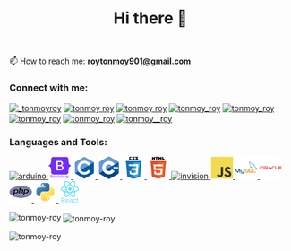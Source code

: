 <div align="center">
  <h1>Hi there 👋</h1>
</div>



<p align="left"> <a href="https://twitter.com/" target="blank"><img
    src="https://img.shields.io/twitter/follow/?logo=twitter&style=for-the-badge" alt="" /></a> </p>

📫 How to reach me: **<a href="mailto:roytonmoy901@gmail.com" target="_blank">roytonmoy901@gmail.com</a>**
<h3 align="left">Connect with me:</h3>
<p align="left">
<a href="" target="blank"><img align="center" src="https://raw.githubusercontent.com/rahuldkjain/github-profile-readme-generator/master/src/images/icons/Social/twitter.svg" alt="_tonmoyroy" height="30" width="40" /></a>
<a href="https://www.linkedin.com/in/tonmoy-roy-a922a1190/" target="blank"><img align="center" src="https://raw.githubusercontent.com/rahuldkjain/github-profile-readme-generator/master/src/images/icons/Social/linked-in-alt.svg" alt="tonmoy roy" height="30" width="40" /></a>
<a href="https://fb.com/tonmoy roy" target="blank"><img align="center" src="https://raw.githubusercontent.com/rahuldkjain/github-profile-readme-generator/master/src/images/icons/Social/facebook.svg" alt="tonmoy roy" height="30" width="40" /></a>
<a href="https://www.codechef.com/users/tonmoy_roy" target="blank"><img align="center" src="https://cdn.jsdelivr.net/npm/simple-icons@3.1.0/icons/codechef.svg" alt="tonmoy_roy" height="30" width="40" /></a>
<a href="https://www.hackerrank.com/tonmoy_roy" target="blank"><img align="center" src="https://raw.githubusercontent.com/rahuldkjain/github-profile-readme-generator/master/src/images/icons/Social/hackerrank.svg" alt="tonmoy_roy" height="30" width="40" /></a>
<a href="https://codeforces.com/profile/tonmoy_roy" target="blank"><img align="center" src="https://raw.githubusercontent.com/rahuldkjain/github-profile-readme-generator/master/src/images/icons/Social/codeforces.svg" alt="tonmoy_roy" height="30" width="40" /></a>
<a href="https://www.leetcode.com/tonmoy_roy" target="blank"><img align="center" src="https://raw.githubusercontent.com/rahuldkjain/github-profile-readme-generator/master/src/images/icons/Social/leet-code.svg" alt="tonmoy_roy" height="30" width="40" /></a>
<a href="https://www.topcoder.com/members/tonmoy__roy" target="blank"><img align="center" src="https://raw.githubusercontent.com/rahuldkjain/github-profile-readme-generator/master/src/images/icons/Social/topcoder.svg" alt="tonmoy__roy" height="30" width="40" /></a>
</p>

<h3 align="left">Languages and Tools:</h3>
<p align="left"> <a href="https://www.arduino.cc/" target="_blank" rel="noreferrer"> <img
    src="https://cdn.worldvectorlogo.com/logos/arduino-1.svg" alt="arduino" width="40" height="40" /> </a> <a
href="https://getbootstrap.com" target="_blank" rel="noreferrer"> <img
    src="https://raw.githubusercontent.com/devicons/devicon/master/icons/bootstrap/bootstrap-plain-wordmark.svg"
    alt="bootstrap" width="40" height="40" /> </a> <a href="https://www.cprogramming.com/" target="_blank"
rel="noreferrer"> <img src="https://raw.githubusercontent.com/devicons/devicon/master/icons/c/c-original.svg"
    alt="c" width="40" height="40" /> </a> <a href="https://www.w3schools.com/cpp/" target="_blank"
rel="noreferrer"> <img
    src="https://raw.githubusercontent.com/devicons/devicon/master/icons/cplusplus/cplusplus-original.svg"
    alt="cplusplus" width="40" height="40" /> </a> <a href="https://www.w3schools.com/css/" target="_blank"
rel="noreferrer"> <img
    src="https://raw.githubusercontent.com/devicons/devicon/master/icons/css3/css3-original-wordmark.svg"
    alt="css3" width="40" height="40" /> </a> <a href="https://www.w3.org/html/" target="_blank"
rel="noreferrer"> <img
    src="https://raw.githubusercontent.com/devicons/devicon/master/icons/html5/html5-original-wordmark.svg"
    alt="html5" width="40" height="40" /> </a> <a href="https://www.invisionapp.com/" target="_blank"
rel="noreferrer"> <img src="https://www.vectorlogo.zone/logos/invisionapp/invisionapp-icon.svg" alt="invision"
    width="40" height="40" /> </a> <a href="https://developer.mozilla.org/en-US/docs/Web/JavaScript"
target="_blank" rel="noreferrer"> <img
    src="https://raw.githubusercontent.com/devicons/devicon/master/icons/javascript/javascript-original.svg"
    alt="javascript" width="40" height="40" /> </a> <a href="https://www.mysql.com/" target="_blank"
rel="noreferrer"> <img
    src="https://raw.githubusercontent.com/devicons/devicon/master/icons/mysql/mysql-original-wordmark.svg"
    alt="mysql" width="40" height="40" /> </a> <a href="https://www.oracle.com/" target="_blank"
rel="noreferrer"> <img
    src="https://raw.githubusercontent.com/devicons/devicon/master/icons/oracle/oracle-original.svg"
    alt="oracle" width="40" height="40" /> </a> <a href="https://www.php.net" target="_blank" rel="noreferrer">
<img src="https://raw.githubusercontent.com/devicons/devicon/master/icons/php/php-original.svg" alt="php"
    width="40" height="40" /> </a> <a href="https://www.python.org" target="_blank" rel="noreferrer"> <img
    src="https://raw.githubusercontent.com/devicons/devicon/master/icons/python/python-original.svg"
    alt="python" width="40" height="40" /> </a> <a href="https://reactjs.org/" target="_blank" rel="noreferrer">
<img src="https://raw.githubusercontent.com/devicons/devicon/master/icons/react/react-original-wordmark.svg"
    alt="react" width="40" height="40" /> </a> </p>

<p><img align="left"
src="https://github-readme-stats.vercel.app/api/top-langs?username=tonmoy-roy&show_icons=true&locale=en&layout=compact"
alt="tonmoy-roy" /></p>

<p>&nbsp;<img align="center"
src="https://github-readme-stats.vercel.app/api?username=tonmoy-roy&show_icons=true&locale=en"
alt="tonmoy-roy" /></p>

<p><img align="center" src="https://github-readme-streak-stats.herokuapp.com/?user=tonmoy-roy&" alt="tonmoy-roy" /></p>


